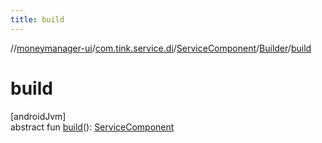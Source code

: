 ```yaml
---
title: build
---
```

//[moneymanager-ui](../../../../index.html)/[com.tink.service.di](../../index.html)/[ServiceComponent](../index.html)/[Builder](index.html)/[build](build.html)



# build



[androidJvm]\
abstract fun [build](build.html)(): [ServiceComponent](../index.html)




